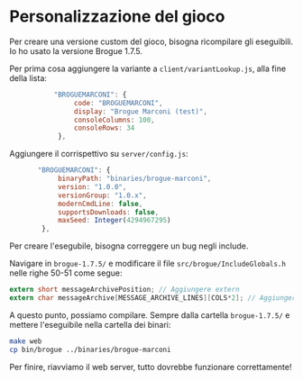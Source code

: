 # Personalizzazione del gioco

Per creare una versione custom del gioco, bisogna ricompilare gli eseguibili. Io ho usato la versione Brogue 1.7.5.

Per prima cosa aggiungere la variante a `client/variantLookup.js`, alla fine della lista:

```js
           "BROGUEMARCONI": {
                code: "BROGUEMARCONI",
                display: "Brogue Marconi (test)",
                consoleColumns: 100,
                consoleRows: 34
            },
```

Aggiungere il corrispettivo su `server/config.js`:

```js
       "BROGUEMARCONI": {
            binaryPath: "binaries/brogue-marconi",
            version: "1.0.0",
            versionGroup: "1.0.x",
            modernCmdLine: false,
            supportsDownloads: false,
            maxSeed: Integer(4294967295)
        },
```

Per creare l'esegubile, bisogna correggere un bug negli include.

Navigare in `brogue-1.7.5/` e modificare il file `src/brogue/IncludeGlobals.h` nelle righe 50-51 come segue:

```h
extern short messageArchivePosition; // Aggiungere extern
extern char messageArchive[MESSAGE_ARCHIVE_LINES][COLS*2]; // Aggiungere extern
```

A questo punto, possiamo compilare. Sempre dalla cartella `brogue-1.7.5/` e mettere l'eseguibile nella cartella dei binari:

```sh
make web
cp bin/brogue ../binaries/brogue-marconi
```

Per finire, riavviamo il web server, tutto dovrebbe funzionare correttamente!
